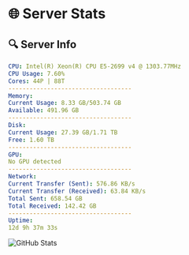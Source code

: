 # 🌐 Server Stats
## 🔍 Server Info
```yaml
CPU: Intel(R) Xeon(R) CPU E5-2699 v4 @ 1303.77MHz
CPU Usage: 7.60%
Cores: 44P | 88T
-----------------------------------
Memory:
Current Usage: 8.33 GB/503.74 GB
Available: 491.96 GB
-----------------------------------
Disk:
Current Usage: 27.39 GB/1.71 TB
Free: 1.60 TB
-----------------------------------
GPU:
No GPU detected
-----------------------------------
Network:
Current Transfer (Sent): 576.86 KB/s
Current Transfer (Received): 63.84 KB/s
Total Sent: 658.54 GB
Total Received: 142.42 GB
-----------------------------------
Uptime:
12d 9h 37m 33s
```
![GitHub Stats](https://img.shields.io/badge/Updated-2025-05-02_02:46:21-blue)